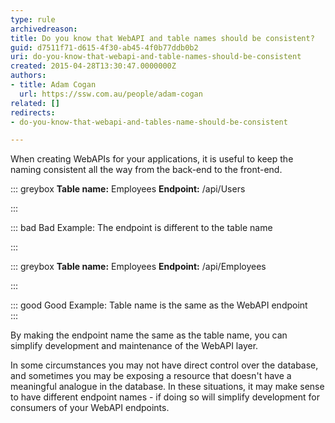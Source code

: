 ```yaml
---
type: rule
archivedreason: 
title: Do you know that WebAPI and table names should be consistent?
guid: d7511f71-d615-4f30-ab45-4f0b77ddb0b2
uri: do-you-know-that-webapi-and-table-names-should-be-consistent
created: 2015-04-28T13:30:47.0000000Z
authors:
- title: Adam Cogan
  url: https://ssw.com.au/people/adam-cogan
related: []
redirects:
- do-you-know-that-webapi-and-tables-name-should-be-consistent

---
```


When creating WebAPIs for your applications, it is useful to keep the naming consistent all the way from the back-end to the front-end.

<!--endintro-->


::: greybox
 **Table name:** Employees
 **Endpoint:** /api/Users

:::


::: bad
Bad Example: The endpoint is different to the table name

:::





::: greybox
 **Table name:** Employees
 **Endpoint:** /api/Employees

:::



::: good
Good Example: Table name is the same as the WebAPI endpoint  
:::



By making the endpoint name the same as the table name, you can simplify development and maintenance of the WebAPI layer.

In some circumstances you may not have direct control over the database, and sometimes you may be exposing a resource that doesn't have a meaningful analogue in the database. In these situations, it may make sense to have different endpoint names - if doing so will simplify development for consumers of your WebAPI endpoints.
